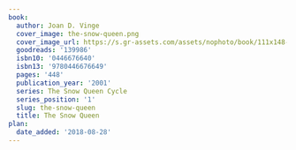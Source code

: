```yaml
---
book:
  author: Joan D. Vinge
  cover_image: the-snow-queen.png
  cover_image_url: https://s.gr-assets.com/assets/nophoto/book/111x148-bcc042a9c91a29c1d680899eff700a03.png
  goodreads: '139986'
  isbn10: '0446676640'
  isbn13: '9780446676649'
  pages: '448'
  publication_year: '2001'
  series: The Snow Queen Cycle
  series_position: '1'
  slug: the-snow-queen
  title: The Snow Queen
plan:
  date_added: '2018-08-28'
---
```

